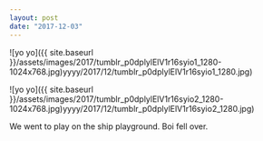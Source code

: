 ```yaml
---
layout: post
date: "2017-12-03"
---
```


![yo yo]({{ site.baseurl }}/assets/images/2017/tumblr_p0dplylElV1r16syio1_1280-1024x768.jpg)yyyy/2017/12/tumblr_p0dplylElV1r16syio1_1280.jpg)

![yo yo]({{ site.baseurl }}/assets/images/2017/tumblr_p0dplylElV1r16syio2_1280-1024x768.jpg)yyyy/2017/12/tumblr_p0dplylElV1r16syio2_1280.jpg)

We went to play on the ship playground. Boi fell over.
